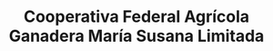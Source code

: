 ---
title: "Cooperativa Federal Agrícola Ganadera María Susana Limitada"
url: /el-fortin/cooperativa-federal-agricola-ganadera-maria-susana-limitada/
shop: agraria
---
